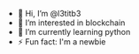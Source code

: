 - 👋 Hi, I’m @l3titb3
- 👀 I’m interested in blockchain
- 🌱 I’m currently learning python
- ⚡ Fun fact: I'm a newbie

<!---
l3titb3/l3titb3 is a ✨ special ✨ repository because its `README.md` (this file) appears on your GitHub profile.
You can click the Preview link to take a look at your changes.
--->
